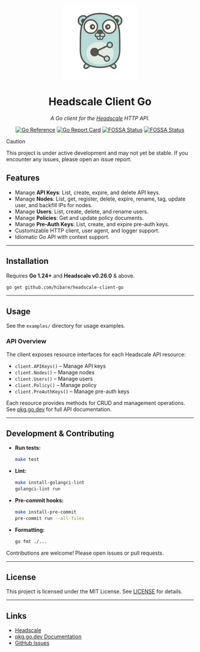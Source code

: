 <div align="center">
  <img src="./assets/logo.png" alt="headscale-cleint-go Logo" width="200" height="200">

# Headscale Client Go

_A Go client for the [Headscale](https://headscale.net) HTTP API._

[![Go Reference](https://pkg.go.dev/badge/github.com/tailscale/tailscale-client-go/v2.svg)](https://pkg.go.dev/github.com/hibare/headscale-client-go)
[![Go Report Card](https://goreportcard.com/badge/github.com/hibare/headscale-client-go)](https://goreportcard.com/report/github.com/hibare/headscale-client-go)
[![FOSSA Status](https://app.fossa.com/api/projects/git%2Bgithub.com%2Fhibare%2Fheadscale-client-go.svg?type=shield&issueType=license)](https://app.fossa.com/projects/git%2Bgithub.com%2Fhibare%2Fheadscale-client-go?ref=badge_shield&issueType=license)
[![FOSSA Status](https://app.fossa.com/api/projects/git%2Bgithub.com%2Fhibare%2Fheadscale-client-go.svg?type=shield&issueType=security)](https://app.fossa.com/projects/git%2Bgithub.com%2Fhibare%2Fheadscale-client-go?ref=badge_shield&issueType=security)

</div>

> [!CAUTION]
> This project is under active development and may not yet be stable. If you encounter any issues, please open an issue report.

## Features

- Manage **API Keys**: List, create, expire, and delete API keys.
- Manage **Nodes**: List, get, register, delete, expire, rename, tag, update user, and backfill IPs for nodes.
- Manage **Users**: List, create, delete, and rename users.
- Manage **Policies**: Get and update policy documents.
- Manage **Pre-Auth Keys**: List, create, and expire pre-auth keys.
- Customizable HTTP client, user agent, and logger support.
- Idiomatic Go API with context support.

---

## Installation

Requires **Go 1.24+** and **Headscale v0.26.0** & above.

```sh
go get github.com/hibare/headscale-client-go
```

---

## Usage

See the `examples/` directory for usage examples.

### API Overview

The client exposes resource interfaces for each Headscale API resource:

- `client.APIKeys()` – Manage API keys
- `client.Nodes()` – Manage nodes
- `client.Users()` – Manage users
- `client.Policy()` – Manage policy
- `client.PreAuthKeys()` – Manage pre-auth keys

Each resource provides methods for CRUD and management operations. See [pkg.go.dev](https://pkg.go.dev/github.com/hibare/headscale-client-go) for full API documentation.

---

## Development & Contributing

- **Run tests:**
  ```sh
  make test
  ```
- **Lint:**
  ```sh
  make install-golangci-lint
  golangci-lint run
  ```
- **Pre-commit hooks:**
  ```sh
  make install-pre-commit
  pre-commit run --all-files
  ```
- **Formatting:**
  ```sh
  go fmt ./...
  ```

Contributions are welcome! Please open issues or pull requests.

---

## License

This project is licensed under the MIT License. See [LICENSE](LICENSE) for details.

---

## Links

- [Headscale](https://headscale.net)
- [pkg.go.dev Documentation](https://pkg.go.dev/github.com/hibare/headscale-client-go)
- [GitHub Issues](https://github.com/hibare/headscale-client-go/issues)
